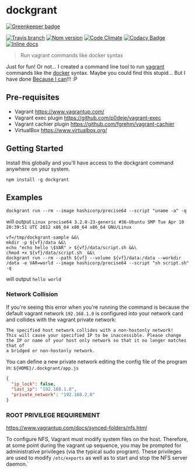 # dockgrant

[![Greenkeeper badge](https://badges.greenkeeper.io/ferranvila/dockgrant.svg)](https://greenkeeper.io/)

[![Travis branch](https://img.shields.io/travis/ferranvila/dockgrant/master.svg)](https://travis-ci.org/ferranvila/dockgrant) 
[![Npm version](http://img.shields.io/npm/v/dockgrant.svg)](https://www.npmjs.com/package/dockgrant) 
[![Code Climate](https://img.shields.io/codeclimate/github/ferranvila/dockgrant.svg)](https://codeclimate.com/github/ferranvila/dockgrant) 
[![Codacy Badge](https://api.codacy.com/project/badge/grade/73f89de1c45e4eee8cea025cde851bb7)](https://www.codacy.com/app/fnva/dockgrant) 
[![Inline docs](http://inch-ci.org/github/ferranvila/dockgrant.svg?branch=master)](http://inch-ci.org/github/ferranvila/dockgrant)  

> Run vagrant commands like docker syntax

Just for fun! Or not... I created a command line tool to run [vagrant](https://www.vagrantup.com/) commands like the [docker](https://www.docker.com/) syntax. Maybe you could find this stupid... But I have done [Because I can](https://github.com/krzyzanowskim/CryptoSwift#why)!!! :P

## Pre-requisites

- Vagrant https://www.vagrantup.com/
- Vagrant exec plugin https://github.com/p0deje/vagrant-exec
- Vagrant cachier plugin https://github.com/fgrehm/vagrant-cachier
- VirtualBox https://www.virtualbox.org/

## Getting Started

Install this globally and you'll have access to the dockgrant command anywhere on your system.

```shell
npm install -g dockgrant
```

## Examples

```shell
dockgrant run --rm --image hashicorp/precise64 --script "uname -a" -q
```
will output `Linux precise64 3.2.0-23-generic #36-Ubuntu SMP Tue Apr 10 20:39:51 UTC 2012 x86_64 x86_64 x86_64 GNU/Linux`

```shell
vf=/tmp/dockgrant-sample &&\
mkdir -p ${vf}/data &&\
echo "echo hello \$VAR" > ${vf}/data/script.sh &&\
chmod +x ${vf}/data/script.sh  &&\
dockgrant run --rm --path ${vf} --volume ${vf}/data:/data --workdir /data -e VAR=world --image hashicorp/precise64 --script "sh script.sh" -q
```
will output `hello world`

### Network Collision

If you're seeing this error when you're running the command is because the default vagrant network ```192.168.1.0``` is configured into your network card and collides with the vagrant private network:

```script
The specified host network collides with a non-hostonly network!
This will cause your specified IP to be inaccessible. Please change
the IP or name of your host only network so that it no longer matches that of
a bridged or non-hostonly network.
```

You can define a new private network editing the config file of the program in: ```${HOME}/.dockgrant/app.js```

```json
{
  "ip_lock": false,
  "last_ip": "192.168.1.8",
  "private_network": "192.168.2.0"
}
```

### ROOT PRIVILEGE REQUIREMENT

https://www.vagrantup.com/docs/synced-folders/nfs.html

To configure NFS, Vagrant must modify system files on the host. Therefore, at some point during the vagrant up sequence, you may be prompted for administrative privileges (via the typical sudo program). These privileges are used to modify ``/etc/exports`` as well as to start and stop the NFS server daemon.`
